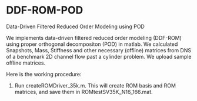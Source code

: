 # DDF-ROM-POD
Data-Driven Filtered Reduced Order Modeling using POD

We implements data-driven filtered reduced order modeling (DDF-ROM) using
proper orthogonal decompositon (POD) in matlab. We calculated Snapshots, Mass,
Stiffness and other necessary (offline) matrices from DNS of a benchmark 2D channel flow past a cylinder problem. We upload sample offline matrices.

Here is the working procedure:

1. Run createROMDriver_35k.m. This will create ROM basis and ROM matrices, and save them in ROMtestSV35K_N16_166.mat. 


